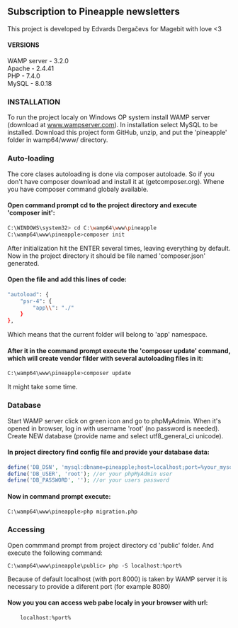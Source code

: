 ## Subscription to Pineapple newsletters
This project is developed by Edvards Dergačevs for Magebit with love <3

#### VERSIONS

WAMP server - 3.2.0  
Apache - 2.4.41  
PHP - 7.4.0  
MySQL - 8.0.18

### INSTALLATION

To run the project localy on Windows OP system install WAMP server (download at www.wampserver.com).
In installation select MySQL to be installed.
Download this project form GitHub, unzip, and put the 'pineapple' folder in wamp64/www/ directory.

### Auto-loading

The core clases autoloading is done via composer autoloade. So if you don't have composer download and install it at (getcomposer.org). Whene you have composer command globaly available. 
#### Open command prompt cd to the project directory and execute 'composer init':
```bash
C:\WINDOWS\system32> cd C:\wamp64\www\pineapple
C:\wamp64\www\pineapple>composer init
```
After initialization hit the ENTER several times, leaving everything by default.
Now in the project directory it should be file named 'composer.json' generated.
#### Open the file and add this lines of code:
```bash
"autoload": {
    "psr-4": {
        "app\\": "./"
    }
},
```
Which means that the current folder will belong to 'app' namespace.
#### After it in the command prompt execute the 'composer update' command, which will create vendor filder with several autoloading files in it:
```bash
C:\wamp64\www\pineapple>composer update
```
It might take some time.

### Database

Start WAMP server click on green icon and go to phpMyAdmin.
When it's opened in browser, log in with username 'root' (no password is needed).
Create NEW database (provide name and select utf8_general_ci unicode).
#### In project directory find config file and provide your database data:
```php
define('DB_DSN', 'mysql:dbname=pineapple;host=localhost;port=%your_mysql_port%');
define('DB_USER', 'root'); //or your phpMyAdmin user
define('DB_PASSWORD', ''); //or your users password
```

#### Now in command prompt execute:
```bash
C:\wamp64\www\pineapple>php migration.php
```

### Accessing

Open commmand prompt from project directory cd 'public' folder.
And execute the following command:
```url
C:\wamp64\www\pineapple\public> php -S localhost:%port%
```
Because of default localhost (with port 8000) is taken by WAMP server it is necessary to provide a diferent port (for example 8080)

#### Now you you can access web pabe localy in your browser with url:
```url
    localhost:%port%
```
